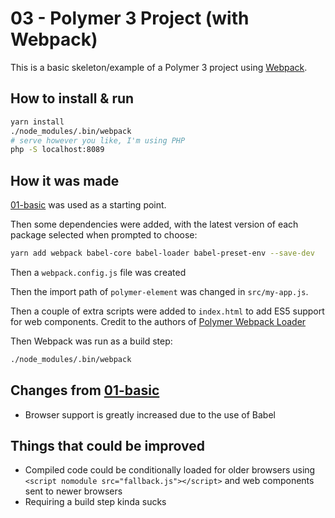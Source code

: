 # 03 - Polymer 3 Project (with Webpack)

This is a basic skeleton/example of a Polymer 3 project using
[Webpack](https://webpack.github.io).

## How to install & run

```sh
yarn install
./node_modules/.bin/webpack
# serve however you like, I'm using PHP
php -S localhost:8089
```

## How it was made

[01-basic](../01-basic) was used as a starting point.

Then some dependencies were added, with the latest version of
each package selected when prompted to choose:

```sh
yarn add webpack babel-core babel-loader babel-preset-env --save-dev
```

Then a `webpack.config.js` file was created

Then the import path of `polymer-element` was changed in
`src/my-app.js`.

Then a couple of extra scripts were added to `index.html` to
add ES5 support for web components. Credit to the authors of
[Polymer Webpack Loader](https://github.com/webpack-contrib/polymer-webpack-loader/blob/0946e3c30994b2f5a71bd7c70dd8be60fb56c0ea/demo/src/index.ejs)

Then Webpack was run as a build step:

```sh
./node_modules/.bin/webpack
```

## Changes from [01-basic](../01-basic)

- Browser support is greatly increased due to the use of Babel

## Things that could be improved

- Compiled code could be conditionally loaded for older
  browsers using `<script nomodule src="fallback.js"></script>`
  and web components sent to newer browsers
- Requiring a build step kinda sucks
